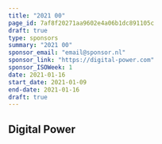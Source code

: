 ```yaml
---
title: "2021 00"
page_id: 7af8f20271aa9602e4a06b1dc891105c
draft: true
type: sponsors
summary: "2021 00"
sponsor_email: "email@sponsor.nl"
sponsor_link: "https://digital-power.com"
sponsor_ISOWeek: 1
date: 2021-01-16
start_date: 2021-01-09
end-date: 2021-01-16
draft: true
---
```


## Digital Power
